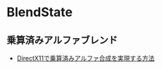 # BlendState

## 乗算済みアルファブレンド

* [DirectX11で乗算済みアルファ合成を実現する方法](https://armedpatriot.blog.fc2.com/blog-entry-18.html)

